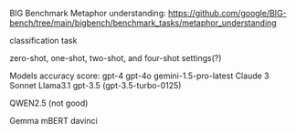 BIG Benchmark Metaphor understanding: https://github.com/google/BIG-bench/tree/main/bigbench/benchmark_tasks/metaphor_understanding

classification task

zero-shot, one-shot, two-shot, and four-shot settings(?)

Models accuracy score: 
gpt-4
gpt-4o
gemini-1.5-pro-latest
Claude 3 Sonnet
Llama3.1
gpt-3.5 (gpt-3.5-turbo-0125)

QWEN2.5 (not good)


Gemma
mBERT
davinci




